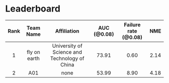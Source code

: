 # Leaderboard
| Rank | Team Name | Affiliation | AUC (@0.08) | Failure rate (@0.08) | NME |
|:----:| :----:| :----:| :----: | :----:| :----:|
|1| fly on earth | University of Science and Technology of China | 73.91 | 0.60 | 2.14 |
|2| A01 | none | 53.99 | 8.90 | 4.18 |